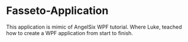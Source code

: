 # Fasseto-Application

This application is mimic of AngelSix WPF tutorial. Where Luke, teached how to create a WPF application from start to finish.
